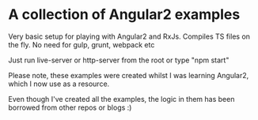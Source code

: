 # A collection of Angular2 examples

Very basic setup for playing with Angular2 and RxJs. Compiles TS files on the fly. No need for gulp, grunt, webpack etc  

Just run live-server or http-server from the root or type "npm start"   

Please note, these examples were created whilst I was learning Angular2, which I now use as a resource.  

Even though I've created all the examples, the logic in them has been borrowed from other repos or blogs :) 